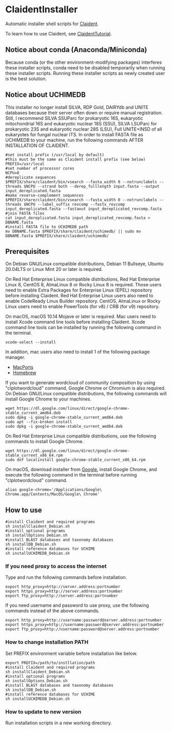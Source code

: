 # ClaidentInstaller

Automatic installer shell scripts for [Claident](https://github.com/astanabe/Claident).

To learn how to use Claident, see [ClaidentTutorial](https://github.com/astanabe/ClaidentTutorial).

## Notice about conda (Anaconda/Miniconda)

Because conda (or the other environment-modifying packages) interferes these installer scripts, conda need to be disabled temporarily when running these installer scripts.
Running these installer scripts as newly created user is the best solution.

## Notice about UCHIMEDB

This installer no longer install SILVA, RDP Gold, DAIRYdb and UNITE databases because their server often down or require manual registration.
Still, I recommend SILVA SSUParc for prokaryotic 16S, eukaryotic mitochondrial 16S and eukaryotic nuclear 18S (SSU), SILVA LSUParc for prokaryotic 23S and eukaryotic nuclear 28S (LSU), Full UNITE+INSD of all eukaryotes for fungal nuclear ITS.
In order to install FASTA file as UCHIMEDB to your machine, run the following commands AFTER INSTALLATION OF CLAIDENT.

```
#set install prefix (/usr/local by default)
#this must be the same as Claident install prefix (see below)
PREFIX=/usr/local
#set number of processor cores
NCPU=8
#dereplicate sequences
$PREFIX/share/claident/bin/vsearch --fasta_width 0 --notrunclabels --threads $NCPU --strand both --derep_fulllength input.fasta --output input_dereplicated.fasta
#make reverse-complement sequences
$PREFIX/share/claident/bin/vsearch --fasta_width 0 --notrunclabels --threads $NCPU --label_suffix revcomp --fastx_revcomp input_dereplicated.fasta --fastaout input_dereplicated_revcomp.fasta
#join FASTA files
cat input_dereplicated.fasta input_dereplicated_revcomp.fasta > DBNAME.fasta
#install FASTA file to UCHIMEDB path
mv DBNAME.fasta $PREFIX/share/claident/uchimedb/ || sudo mv DBNAME.fasta $PREFIX/share/claident/uchimedb/
```

## Prerequisites

On Debian GNU/Linux compatible distributions, Debian 11 Bullseye, Ubuntu 20.04LTS or Linux Mint 20 or later is required.

On Red Hat Enterprise Linux compatible distributions, Red Hat Enterprise Linux 8, CentOS 8, AlmaLinux 8 or Rocky Linux 8 is required.
Those users need to enable Extra Packages for Enterprise Linux (EPEL) repository before installing Claident.
Red Hat Enterprise Linux users also need to enable CodeReady Linux Builder repository.
CentOS, AlmaLinux or Rocky Linux users need to enable PowerTools (for v8) / CRB (for v9) repository.

On macOS, macOS 10.14 Mojave or later is required.
Mac users need to install Xcode command line tools before installing Claident.
Xcode command line tools can be installed by running the following command in the terminal.

```
xcode-select --install
```

In addition, mac users also need to install 1 of the following package manager.

- [MacPorts](https://www.macports.org/install.php)
- [Homebrew](https://brew.sh/)

If you want to generate wordcloud of community composition by using "clplotwordcloud" command, Google Chrome or Chromium is also required.
On Debian GNU/Linux compatible distributions, the following commands will install Google Chrome to your machines.

```
wget https://dl.google.com/linux/direct/google-chrome-stable_current_amd64.deb
sudo dpkg -i google-chrome-stable_current_amd64.deb
sudo apt --fix-broken install
sudo dpkg -i google-chrome-stable_current_amd64.deb
```

On Red Hat Enterprise Linux compatible distributions, use the following commands to install Google Chrome.

```
wget https://dl.google.com/linux/direct/google-chrome-stable_current_x86_64.rpm
sudo dnf localinstall google-chrome-stable_current_x86_64.rpm
```

On macOS, download installer from [Google](https://www.google.com/chrome), install Google Chrome, and execute the following command in the terminal before running "clplotwordcloud" command.

```
alias google-chrome='/Applications/Google\ Chrome.app/Contents/MacOS/Google\ Chrome'
```

## How to use

```
#install Claident and required programs
sh installClaident_Debian.sh
#install optional programs
sh installOptions_Debian.sh
#install BLAST databases and taxonomy databases
sh installDB_Debian.sh
#install reference databases for UCHIME
sh installUCHIMEDB_Debian.sh
```

### If you need proxy to access the internet

Type and run the following commands before installation.

```
export http_proxy=http://server.address:portnumber
export https_proxy=http://server.address:portnumber
export ftp_proxy=http://server.address:portnumber
```

If you need username and password to use proxy, use the following commands instead of the above commands.

```
export http_proxy=http://username:password@server.address:portnumber
export https_proxy=http://username:password@server.address:portnumber
export ftp_proxy=http://username:password@server.address:portnumber
```

### How to change installation PATH

Set PREFIX environment variable before installation like below.

```
export PREFIX=/path/to/instllation/path
#install Claident and required programs
sh installClaident_Debian.sh
#install optional programs
sh installOptions_Debian.sh
#install BLAST databases and taxonomy databases
sh installDB_Debian.sh
#install reference databases for UCHIME
sh installUCHIMEDB_Debian.sh
```

### How to update to new version

Run installation scripts in a new working directory.
